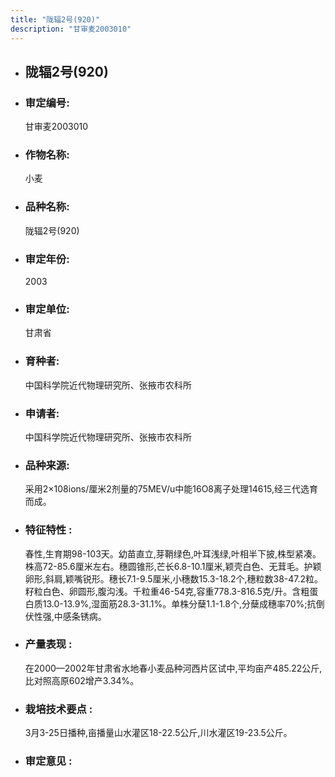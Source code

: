 ```yaml
---
title: "陇辐2号(920)"
description: "甘审麦2003010"
---
```

* ## 陇辐2号(920)
* ###  审定编号:  
   甘审麦2003010

*  ### 作物名称:  
   小麦

*   ###  品种名称: 
    陇辐2号(920)

*   ### 审定年份: 
    2003

*   ### 审定单位:  
    甘肃省

*   ### 育种者:  
    中国科学院近代物理研究所、张掖市农科所

*   ### 申请者:  
    中国科学院近代物理研究所、张掖市农科所

*   ### 品种来源:  
    采用2×108ions/厘米2剂量的75MEV/u中能16O8离子处理14615,经三代选育而成。

*   ### 特征特性 : 
    春性,生育期98-103天。幼苗直立,芽鞘绿色,叶耳浅绿,叶相半下披,株型紧凑。株高72-85.6厘米左右。穗圆锥形,芒长6.8-10.1厘米,颖壳白色、无茸毛。护颖卵形,斜肩,颖嘴锐形。穗长7.1-9.5厘米,小穗数15.3-18.2个,穗粒数38-47.2粒。籽粒白色、卵圆形,腹沟浅。千粒重46-54克,容重778.3-816.5克/升。含粗蛋白质13.0-13.9%,湿面筋28.3-31.1%。单株分蘖1.1-1.8个,分蘖成穗率70%;抗倒伏性强,中感条锈病。

*   ### 产量表现 : 
    在2000—2002年甘肃省水地春小麦品种河西片区试中,平均亩产485.22公斤,比对照高原602增产3.34%。

*   ### 栽培技术要点 : 
    3月3-25日播种,亩播量山水灌区18-22.5公斤,川水灌区19-23.5公斤。

*   ### 审定意见 : 
    
